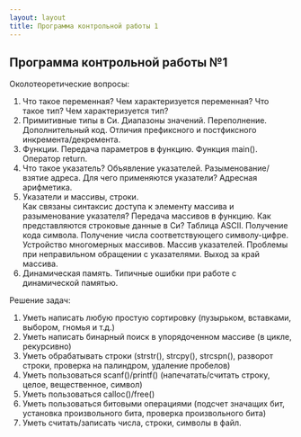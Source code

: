 ```yaml
---
layout: layout
title: Программа контрольной работы 1
---
```


Программа контрольной работы №1
-------------------------------
Околотеоретические вопросы:

1. Что такое переменная? Чем характеризуется переменная? Что такое тип? Чем характеризуется тип?   
2. Примитивные типы в Си. Диапазоны значений. Переполнение. Дополнительный код. Отличия префиксного и постфиксного инкремента/декремента.
3. Функции. Передача параметров в функцию. Функция main(). Оператор return.  
4. Что такое указатель? Объявление указателей. Разыменование/взятие адреса. Для чего применяются указатели? Адресная арифметика.  
5. Указатели и массивы, строки.  
   Как связаны синтаксис доступа к элементу массива и разыменование указателя? Передача массивов в функцию.
   Как представляются строковые данные в Си? Таблица ASCII. Получение кода символа. Получение числа соответствующего символу-цифре.
   Устройство многомерных массивов. Массив указателей. Проблемы при неправильном обращении с указателями. Выход за край массива.
6. Динамическая память. Типичные ошибки при работе с динамической памятью.  

Решение задач:

1. Уметь написать любую простую сортировку (пузырьком, вставками, выбором, гномья и т.д.)  
2. Уметь написать бинарный поиск в упорядоченном массиве (в цикле, рекурсивно)  
3. Уметь обрабатывать строки (strstr(), strcpy(), strcspn(), разворот строки, проверка на палиндром, удаление пробелов)  
4. Уметь пользоваться scanf()/printf() (напечатать/считать строку, целое, вещественное, символ)  
5. Уметь пользоваться calloc()/free()  
6. Уметь пользоваться битовыми операциями (подсчет значащих бит, установка произвольного бита, проверка произвольного бита)  
7. Уметь считать/записать числа, строки, символы в файл.  
